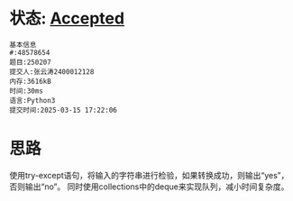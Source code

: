# 状态: [Accepted](http://xzmdsa.openjudge.cn/2025hw2/solution/48578654/)

```
基本信息
#:48578654
题目:250207
提交人:张云涛2400012128
内存:3616kB
时间:30ms
语言:Python3
提交时间:2025-03-15 17:22:06
```
# 思路
使用try-except语句，将输入的字符串进行检验，如果转换成功，则输出“yes”，否则输出“no”。
同时使用collections中的deque来实现队列，减小时间复杂度。
